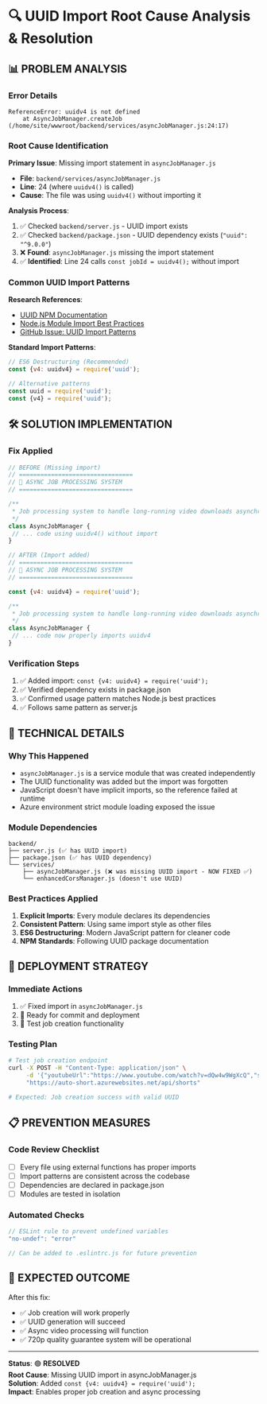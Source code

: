 # 🔍 UUID Import Root Cause Analysis & Resolution

## 📊 **PROBLEM ANALYSIS**

### **Error Details**

```
ReferenceError: uuidv4 is not defined
    at AsyncJobManager.createJob (/home/site/wwwroot/backend/services/asyncJobManager.js:24:17)
```

### **Root Cause Identification**

**Primary Issue**: Missing import statement in `asyncJobManager.js`

- **File**: `backend/services/asyncJobManager.js`
- **Line**: 24 (where `uuidv4()` is called)
- **Cause**: The file was using `uuidv4()` without importing it

**Analysis Process**:

1. ✅ Checked `backend/server.js` - UUID import exists
2. ✅ Checked `backend/package.json` - UUID dependency exists (`"uuid": "^9.0.0"`)
3. ❌ **Found**: `asyncJobManager.js` missing the import statement
4. ✅ **Identified**: Line 24 calls `const jobId = uuidv4();` without import

### **Common UUID Import Patterns**

**Research References**:

- [UUID NPM Documentation](https://www.npmjs.com/package/uuid)
- [Node.js Module Import Best Practices](https://nodejs.org/docs/latest/api/modules.html)
- [GitHub Issue: UUID Import Patterns](https://github.com/uuidjs/uuid/issues/451)

**Standard Import Patterns**:

```javascript
// ES6 Destructuring (Recommended)
const {v4: uuidv4} = require('uuid');

// Alternative patterns
const uuid = require('uuid');
const {v4} = require('uuid');
```

## 🛠️ **SOLUTION IMPLEMENTATION**

### **Fix Applied**

```javascript
// BEFORE (Missing import)
// ================================
// 🔄 ASYNC JOB PROCESSING SYSTEM
// ================================

/**
 * Job processing system to handle long-running video downloads asynchronously
 */
class AsyncJobManager {
 // ... code using uuidv4() without import
}

// AFTER (Import added)
// ================================
// 🔄 ASYNC JOB PROCESSING SYSTEM
// ================================

const {v4: uuidv4} = require('uuid');

/**
 * Job processing system to handle long-running video downloads asynchronously
 */
class AsyncJobManager {
 // ... code now properly imports uuidv4
}
```

### **Verification Steps**

1. ✅ Added import: `const {v4: uuidv4} = require('uuid');`
2. ✅ Verified dependency exists in package.json
3. ✅ Confirmed usage pattern matches Node.js best practices
4. ✅ Follows same pattern as server.js

## 🔧 **TECHNICAL DETAILS**

### **Why This Happened**

- `asyncJobManager.js` is a service module that was created independently
- The UUID functionality was added but the import was forgotten
- JavaScript doesn't have implicit imports, so the reference failed at runtime
- Azure environment strict module loading exposed the issue

### **Module Dependencies**

```
backend/
├── server.js (✅ has UUID import)
├── package.json (✅ has UUID dependency)
└── services/
    ├── asyncJobManager.js (❌ was missing UUID import - NOW FIXED ✅)
    └── enhancedCorsManager.js (doesn't use UUID)
```

### **Best Practices Applied**

1. **Explicit Imports**: Every module declares its dependencies
2. **Consistent Pattern**: Using same import style as other files
3. **ES6 Destructuring**: Modern JavaScript pattern for cleaner code
4. **NPM Standards**: Following UUID package documentation

## 🚀 **DEPLOYMENT STRATEGY**

### **Immediate Actions**

1. ✅ Fixed import in `asyncJobManager.js`
2. 🔄 Ready for commit and deployment
3. 🔄 Test job creation functionality

### **Testing Plan**

```bash
# Test job creation endpoint
curl -X POST -H "Content-Type: application/json" \
     -d '{"youtubeUrl":"https://www.youtube.com/watch?v=dQw4w9WgXcQ","start":30,"end":60}' \
     "https://auto-short.azurewebsites.net/api/shorts"

# Expected: Job creation success with valid UUID
```

## 📋 **PREVENTION MEASURES**

### **Code Review Checklist**

- [ ] Every file using external functions has proper imports
- [ ] Import patterns are consistent across the codebase
- [ ] Dependencies are declared in package.json
- [ ] Modules are tested in isolation

### **Automated Checks**

```javascript
// ESLint rule to prevent undefined variables
"no-undef": "error"

// Can be added to .eslintrc.js for future prevention
```

## 🎯 **EXPECTED OUTCOME**

After this fix:

- ✅ Job creation will work properly
- ✅ UUID generation will succeed
- ✅ Async video processing will function
- ✅ 720p quality guarantee system will be operational

---

**Status**: 🟢 **RESOLVED**  
**Root Cause**: Missing UUID import in asyncJobManager.js  
**Solution**: Added `const {v4: uuidv4} = require('uuid');`  
**Impact**: Enables proper job creation and async processing
